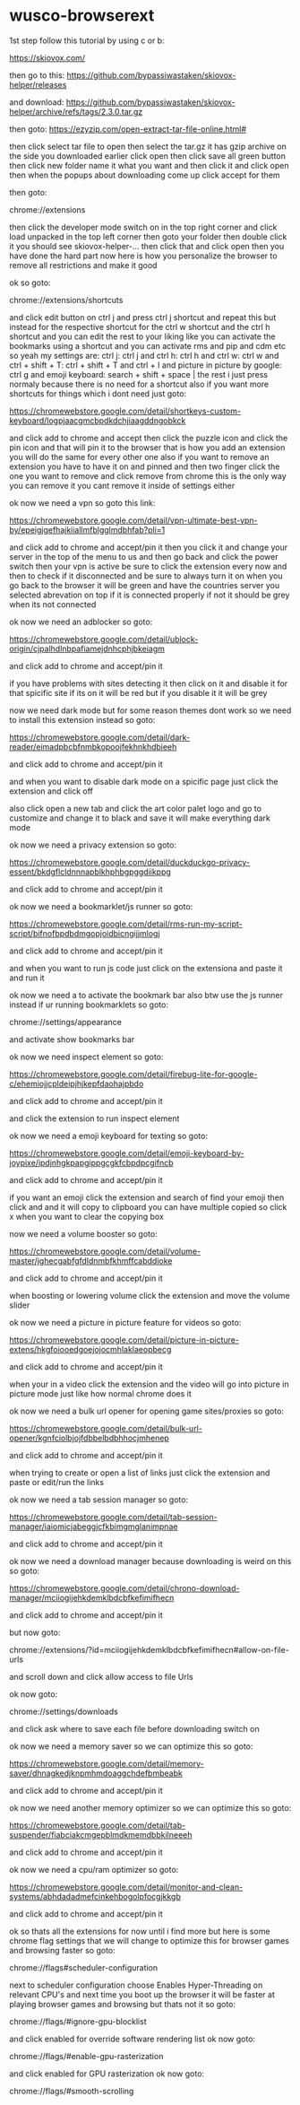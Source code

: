 # wusco-browserext
1st step follow this tutorial by using c or b:

https://skiovox.com/

then go to this: https://github.com/bypassiwastaken/skiovox-helper/releases

and download: https://github.com/bypassiwastaken/skiovox-helper/archive/refs/tags/2.3.0.tar.gz

then goto:
https://ezyzip.com/open-extract-tar-file-online.html#

then click select tar file to open then select the tar.gz it has gzip archive on the side you downloaded earlier click open then click save all green button then click new folder name it what you want and then click it and click open then when the popups about downloading come up click accept for them

then goto:

chrome://extensions 

then click the developer mode switch on in the top right corner and click load unpacked in the top left corner then goto your folder then double click it you should see skiovox-helper-... then click that and click open then you have done the hard part now here is how you personalize the browser to remove all restrictions and make it good

ok so goto:

chrome://extensions/shortcuts

and click edit button on ctrl j and press ctrl j shortcut and repeat this but instead for the respective shortcut for the ctrl w shortcut and the ctrl h shortcut and you can edit the rest to your liking like you can activate the bookmarks using a shortcut and you can activate rms and pip and cdm etc so yeah my settings are: ctrl j: ctrl j and ctrl h: ctrl h and ctrl w: ctrl w and ctrl + shift + T: ctrl + shift + T and ctrl + I and picture in picture by google: ctrl g and emoji keyboard: search + shift + space | the rest i just press normaly because there is no need for a shortcut also if you want more shortcuts for things which i dont need just goto:

https://chromewebstore.google.com/detail/shortkeys-custom-keyboard/logpjaacgmcbpdkdchjiaagddngobkck

and click add to chrome and  accept then click the puzzle icon and click the pin icon and that will pin it to the browser that is how you add an extension you will do the same for every other one also if you want to remove an extension you have to have it on and pinned and then two finger click the one you want to remove and click remove from chrome this is the only way you can remove it you cant remove it inside of settings either 

ok now we need a vpn so goto this link:

https://chromewebstore.google.com/detail/vpn-ultimate-best-vpn-by/epeigjgefhajkiiallmfblgglmdbhfab?pli=1

and click add to chrome and accept/pin it then you click it and change your server in the top of the menu to us and then go back and click the power switch then your vpn is active be sure to click the extension every now and then to check if it disconnected and be sure to always turn it on when you go back to the browser it will be green and have the countries server you selected abrevation on top if it is connected properly if not it should be grey when its not connected

ok now we need an adblocker so goto:

https://chromewebstore.google.com/detail/ublock-origin/cjpalhdlnbpafiamejdnhcphjbkeiagm

and click add to chrome and accept/pin it

if you have problems with sites detecting it then click on it and disable it for that spicific site if its on it will be red but if you disable it it will be grey

now we need dark mode but for some reason themes dont work so we need to install this extension instead so goto:

https://chromewebstore.google.com/detail/dark-reader/eimadpbcbfnmbkopoojfekhnkhdbieeh

and click add to chrome and accept/pin it

and when you want to disable dark mode on a spicific page just click the extension and click off

also click open a new tab and click the art color palet logo and go to customize and change it to black and save it will make everything dark mode

ok now we need a privacy extension so goto:

https://chromewebstore.google.com/detail/duckduckgo-privacy-essent/bkdgflcldnnnapblkhphbgpggdiikppg

and click add to chrome and accept/pin it

ok now we need a bookmarklet/js runner so goto:

https://chromewebstore.google.com/detail/rms-run-my-script-script/bifnofbpdbdmgopjoidbicngijjmlogj

and click add to chrome and accept/pin it

and when you want to run js code just click on the extensiona and paste it and run it

ok now we need a to activate the bookmark bar also btw use the js runner instead if ur running bookmarklets so goto:

chrome://settings/appearance 

and activate show bookmarks bar

ok now we need inspect element so goto:

https://chromewebstore.google.com/detail/firebug-lite-for-google-c/ehemiojjcpldeipjhjkepfdaohajpbdo

and click add to chrome and accept/pin it

and click the extension to run inspect element

ok now we need a emoji keyboard for texting so goto:

https://chromewebstore.google.com/detail/emoji-keyboard-by-joypixe/ipdjnhgkpapgippgcgkfcbpdpcgifncb

and click add to chrome and accept/pin it

if you want an emoji click the extension and search of find your emoji then click and and it will copy to clipboard you can have multiple copied so click x when you want to clear the copying box

now we need a volume booster so goto:

https://chromewebstore.google.com/detail/volume-master/jghecgabfgfdldnmbfkhmffcabddioke

and click add to chrome and accept/pin it

when boosting or lowering volume click the extension and move the volume slider

ok now we need a picture in picture feature for videos so goto:

https://chromewebstore.google.com/detail/picture-in-picture-extens/hkgfoiooedgoejojocmhlaklaeopbecg

and click add to chrome and accept/pin it

when your in a video click the extension and the video will go into picture in picture mode just like how normal chrome does it

ok now we need a bulk url opener for opening game sites/proxies so goto: 

https://chromewebstore.google.com/detail/bulk-url-opener/kgnfciolbjojfdbbelbdbhhocjmhenep

and click add to chrome and accept/pin it

when trying to create or open a list of links just click the extension and paste or edit/run the links

ok now we need a tab session manager so goto:

https://chromewebstore.google.com/detail/tab-session-manager/iaiomicjabeggjcfkbimgmglanimpnae

and click add to chrome and accept/pin it

ok now we need a download manager because downloading is weird on this so goto:

https://chromewebstore.google.com/detail/chrono-download-manager/mciiogijehkdemklbdcbfkefimifhecn

and click add to chrome and accept/pin it

but now goto:

chrome://extensions/?id=mciiogijehkdemklbdcbfkefimifhecn#allow-on-file-urls

and scroll down and click allow access to file Urls

ok now goto:

chrome://settings/downloads 

and click ask where to save each file before downloading switch on

ok now we need a memory saver so we can optimize this so goto: 

https://chromewebstore.google.com/detail/memory-saver/dhnagkedjknpmhmdoaggchdefbmbeabk

and click add to chrome and accept/pin it

ok now we need another memory optimizer so we can optimize this so goto:

https://chromewebstore.google.com/detail/tab-suspender/fiabciakcmgepblmdkmemdbbkilneeeh

and click add to chrome and accept/pin it

ok now we need a cpu/ram optimizer so goto:

https://chromewebstore.google.com/detail/monitor-and-clean-systems/abhdadadmefcinkehbogolpfocgjkkgb

and click add to chrome and accept/pin it

ok so thats all the extensions for now until i find more but here is some chrome flag settings that we will change to optimize this for browser games and browsing faster so goto:

chrome://flags#scheduler-configuration

next to scheduler configuration choose Enables Hyper-Threading on relevant CPU's and next time you boot up the browser it will be faster at playing browser games and browsing but thats not it so goto:

chrome://flags/#ignore-gpu-blocklist

and click enabled for override software rendering list ok now goto:

chrome://flags/#enable-gpu-rasterization

and click enabled for GPU rasterization ok now goto:

chrome://flags/#smooth-scrolling
